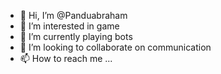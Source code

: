 - 👋 Hi, I’m @Panduabraham
- 👀 I’m interested in game
- 🌱 I’m currently playing bots
- 💞️ I’m looking to collaborate on communication
- 📫 How to reach me ...

<!---
Panduabraham/Panduabraham is a ✨ special ✨ repository because its `README.md` (this file) appears on your GitHub profile.
You can click the Preview link to take a look at your changes.
--->

